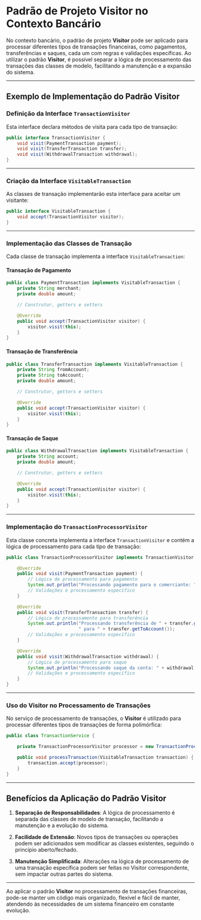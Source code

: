 
# Padrão de Projeto Visitor no Contexto Bancário

No contexto bancário, o padrão de projeto **Visitor** pode ser aplicado para processar diferentes tipos de transações financeiras, como pagamentos, transferências e saques, cada um com regras e validações específicas. Ao utilizar o padrão **Visitor**, é possível separar a lógica de processamento das transações das classes de modelo, facilitando a manutenção e a expansão do sistema.

---

## Exemplo de Implementação do Padrão Visitor

### Definição da Interface `TransactionVisitor`

Esta interface declara métodos de visita para cada tipo de transação:

```java
public interface TransactionVisitor {
    void visit(PaymentTransaction payment);
    void visit(TransferTransaction transfer);
    void visit(WithdrawalTransaction withdrawal);
}
```

---

### Criação da Interface `VisitableTransaction`

As classes de transação implementarão esta interface para aceitar um visitante:

```java
public interface VisitableTransaction {
    void accept(TransactionVisitor visitor);
}
```

---

### Implementação das Classes de Transação

Cada classe de transação implementa a interface `VisitableTransaction`:

#### Transação de Pagamento

```java
public class PaymentTransaction implements VisitableTransaction {
    private String merchant;
    private double amount;

    // Construtor, getters e setters

    @Override
    public void accept(TransactionVisitor visitor) {
        visitor.visit(this);
    }
}
```

#### Transação de Transferência

```java
public class TransferTransaction implements VisitableTransaction {
    private String fromAccount;
    private String toAccount;
    private double amount;

    // Construtor, getters e setters

    @Override
    public void accept(TransactionVisitor visitor) {
        visitor.visit(this);
    }
}
```

#### Transação de Saque

```java
public class WithdrawalTransaction implements VisitableTransaction {
    private String account;
    private double amount;

    // Construtor, getters e setters

    @Override
    public void accept(TransactionVisitor visitor) {
        visitor.visit(this);
    }
}
```

---

### Implementação do `TransactionProcessorVisitor`

Esta classe concreta implementa a interface `TransactionVisitor` e contém a lógica de processamento para cada tipo de transação:

```java
public class TransactionProcessorVisitor implements TransactionVisitor {

    @Override
    public void visit(PaymentTransaction payment) {
        // Lógica de processamento para pagamento
        System.out.println("Processando pagamento para o comerciante: " + payment.getMerchant());
        // Validações e processamento específico
    }

    @Override
    public void visit(TransferTransaction transfer) {
        // Lógica de processamento para transferência
        System.out.println("Processando transferência de " + transfer.getFromAccount() +
                           " para " + transfer.getToAccount());
        // Validações e processamento específico
    }

    @Override
    public void visit(WithdrawalTransaction withdrawal) {
        // Lógica de processamento para saque
        System.out.println("Processando saque da conta: " + withdrawal.getAccount());
        // Validações e processamento específico
    }
}
```

---

### Uso do Visitor no Processamento de Transações

No serviço de processamento de transações, o **Visitor** é utilizado para processar diferentes tipos de transações de forma polimórfica:

```java
public class TransactionService {

    private TransactionProcessorVisitor processor = new TransactionProcessorVisitor();

    public void processTransaction(VisitableTransaction transaction) {
        transaction.accept(processor);
    }
}
```

---

## Benefícios da Aplicação do Padrão Visitor

1. **Separação de Responsabilidades**: 
   A lógica de processamento é separada das classes de modelo de transação, facilitando a manutenção e a evolução do sistema.

2. **Facilidade de Extensão**: 
   Novos tipos de transações ou operações podem ser adicionados sem modificar as classes existentes, seguindo o princípio aberto/fechado.

3. **Manutenção Simplificada**: 
   Alterações na lógica de processamento de uma transação específica podem ser feitas no Visitor correspondente, sem impactar outras partes do sistema.

---

Ao aplicar o padrão **Visitor** no processamento de transações financeiras, pode-se manter um código mais organizado, flexível e fácil de manter, atendendo às necessidades de um sistema financeiro em constante evolução.
